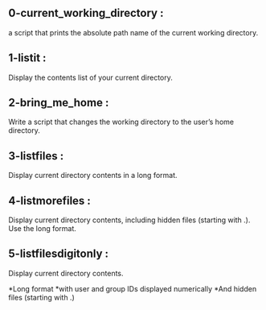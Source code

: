 ## 0-current_working_directory :
a script that prints the absolute path name of the current working directory.
## 1-listit :
Display the contents list of your current directory.
## 2-bring_me_home :
Write a script that changes the working directory to the user’s home directory.
## 3-listfiles :
Display current directory contents in a long format.
## 4-listmorefiles :
Display current directory contents, including hidden files (starting with .). Use the long format.
## 5-listfilesdigitonly :
Display current directory contents.

 *Long format
 *with user and group IDs displayed numerically
 *And hidden files (starting with .)

